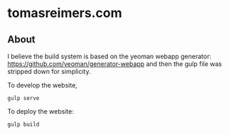 # tomasreimers.com

## About

I believe the build system is based on the yeoman webapp generator: https://github.com/yeoman/generator-webapp and then the gulp file was stripped down for simplicity.

To develop the website,

```
gulp serve
```

To deploy the website:

```
gulp build
```
